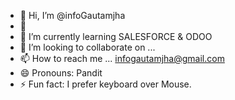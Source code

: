 - 👋 Hi, I’m @infoGautamjha
- 👀 
- 🌱 I’m currently learning SALESFORCE & ODOO
- 💞️ I’m looking to collaborate on ...
- 📫 How to reach me ... infogautamjha@gmail.com
- 😄 Pronouns: Pandit
- ⚡ Fun fact: I prefer keyboard over Mouse.

<!---
infoGautamjha/infoGautamjha is a ✨ special ✨ repository because its `README.md` (this file) appears on your GitHub profile.
You can click the Preview link to take a look at your changes.
--->
